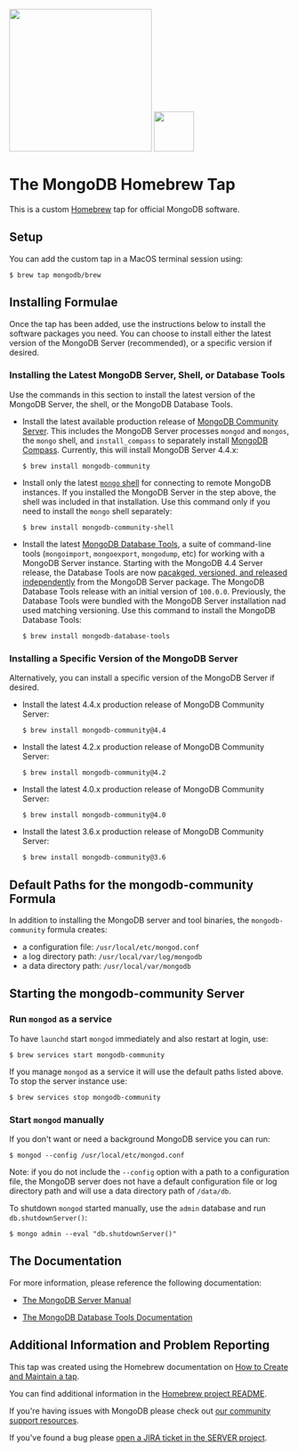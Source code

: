 <img src="https://webassets.mongodb.com/_com_assets/cms/mongodb-logo-rgb-j6w271g1xn.jpg" width="256"> <img src="https://brew.sh/assets/img/homebrew-256x256.png" height="72">

# The MongoDB Homebrew Tap

This is a custom [Homebrew](https://brew.sh) tap for official MongoDB software.

## Setup

You can add the custom tap in a MacOS terminal session using:

```
$ brew tap mongodb/brew
```

## Installing Formulae

Once the tap has been added, use the instructions below to install the software packages you need. You can choose to install either the latest version of the MongoDB Server (recommended), or a specific version if desired.

### Installing the Latest MongoDB Server, Shell, or Database Tools

Use the commands in this section to install the latest version of the MongoDB Server, the shell, or the MongoDB Database Tools.

 * Install the latest available production release of [MongoDB Community Server](https://docs.mongodb.com/manual/). This includes the MongoDB Server processes `mongod` and `mongos`, the `mongo` shell, and `install_compass` to separately install [MongoDB Compass](https://docs.mongodb.com/compass/). Currently, this will install MongoDB Server 4.4.x:
 
   ```
   $ brew install mongodb-community
   ```

 * Install only the latest [`mongo` shell](https://docs.mongodb.com/manual/mongo/) for connecting to remote MongoDB instances. If you installed the MongoDB Server in the step above, the shell was included in that installation. Use this command only if you need to install the `mongo` shell separately:

   ```
   $ brew install mongodb-community-shell
   ```

 * Install the latest [MongoDB Database Tools](https://docs.mongodb.com/database-tools/), a suite of command-line tools (`mongoimport`, `mongoexport`, `mongodump`, etc) for working with a MongoDB Server instance. Starting with the MongoDB 4.4 Server release, the Database Tools are now [pacakged, versioned, and released independently](https://www.mongodb.com/blog/post/separating-database-tools-server) from the MongoDB Server package. The MongoDB Database Tools release with an initial version of `100.0.0`. Previously, the Database Tools were bundled with the MongoDB Server installation nad used matching versioning. Use this command to install the MongoDB Database Tools:

   ```
   $ brew install mongodb-database-tools
   ```

### Installing a Specific Version of the MongoDB Server

Alternatively, you can install a specific version of the MongoDB Server if desired.

 * Install the latest 4.4.x production release of MongoDB Community Server:
   ```
   $ brew install mongodb-community@4.4
   ```

* Install the latest 4.2.x production release of MongoDB Community Server:
   ```
   $ brew install mongodb-community@4.2
   ```

 * Install the latest 4.0.x production release of MongoDB Community Server:
   ```
   $ brew install mongodb-community@4.0
   ```

 * Install the latest 3.6.x production release of MongoDB Community Server:
   ```
   $ brew install mongodb-community@3.6
   ```

## Default Paths for the mongodb-community Formula

In addition to installing the MongoDB server and tool binaries, the `mongodb-community` formula creates:

 * a configuration file: `/usr/local/etc/mongod.conf`
 * a log directory path: `/usr/local/var/log/mongodb`
 * a data directory path: `/usr/local/var/mongodb`

## Starting the mongodb-community Server

### Run `mongod` as a service

To have `launchd` start `mongod` immediately and also restart at login, use:

```
$ brew services start mongodb-community
```
If you manage `mongod` as a service it will use the default paths listed above. To stop the server instance use:

```
$ brew services stop mongodb-community
```

### Start `mongod` manually

If you don't want or need a background MongoDB service you can run:

```
$ mongod --config /usr/local/etc/mongod.conf
```
Note: if you do not include the `--config` option with a path to a configuration file, the MongoDB server does not have a default configuration file or log directory path and will use a data directory path of `/data/db`.

To shutdown `mongod` started manually, use the `admin` database and run `db.shutdownServer()`:

```
$ mongo admin --eval "db.shutdownServer()"
```

## The Documentation

For more information, please reference the following documentation:

* [The MongoDB Server Manual](https://docs.mongodb.com/manual/)

* [The MongoDB Database Tools Documentation](https://docs.mongodb.com/database-tools/)

## Additional Information and Problem Reporting

This tap was created using the Homebrew documentation on [How to Create and Maintain a tap](https://github.com/Homebrew/brew/blob/master/docs/How-to-Create-and-Maintain-a-Tap.md).

You can find additional information in the [Homebrew project README](https://github.com/Homebrew/brew#homebrew).

If you're having issues with MongoDB please check out [our community support resources](https://www.mongodb.com/community-support-resources).

If you've found a bug please [open a JIRA ticket in the SERVER project](https://jira.mongodb.org).
